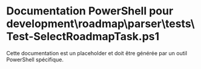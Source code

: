 # Documentation PowerShell pour development\roadmap\parser\tests\Test-SelectRoadmapTask.ps1

Cette documentation est un placeholder et doit être générée par un outil PowerShell spécifique.
